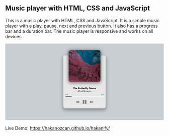  <h2>Music player with HTML, CSS and JavaScript</h2>

This is a music player with HTML, CSS and JavaScript. It is a simple music player with a play, pause, next and previous button. It also has a progress bar and a duration bar. The music player is responsive and works on all devices.

<img src="img/screen.png" alt="Music Player Screen" />

Live Demo: https://hakanozcan.github.io/hakanify/